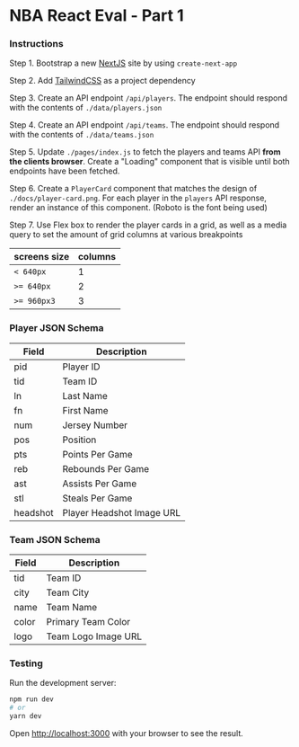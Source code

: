 # NBA React Eval - Part 1


### Instructions

Step 1. Bootstrap a new [NextJS](https://nextjs.org/) site by using `create-next-app`



Step 2. Add [TailwindCSS](https://tailwindcss.com) as a project dependency



Step 3. Create an API endpoint `/api/players`. The endpoint should respond with the contents of `./data/players.json`



Step 4. Create an API endpoint `/api/teams`. The endpoint should respond with the contents of `./data/teams.json`



Step 5. Update `./pages/index.js` to fetch the players and teams API **from the clients browser**. Create a "Loading" component that is visible until both endpoints have been fetched.



Step 6. Create a `PlayerCard` component that matches the design of `./docs/player-card.png`. For each player in the `players` API response, render an instance of this component. (Roboto is the font being used)



Step 7. Use Flex box to render the player cards in a grid, as well as a media query to set the amount of grid columns at various breakpoints

| screens size | columns |
| ------------ | ------- |
| `< 640px`    | 1       |
| `>= 640px`   | 2       |
| `>= 960px3`  | 3       |

### Player JSON Schema

| Field    | Description               |
| -------- | ------------------------- |
| pid      | Player ID                 |
| tid      | Team ID                   |
| ln       | Last Name                 |
| fn       | First Name                |
| num      | Jersey Number             |
| pos      | Position                  |
| pts      | Points Per Game           |
| reb      | Rebounds Per Game         |
| ast      | Assists Per Game          |
| stl      | Steals Per Game           |
| headshot | Player Headshot Image URL |





### Team JSON Schema

| Field | Description        |
| ----- | ------------------ |
| tid   | Team ID            |
| city  | Team City          |
| name  | Team Name          |
| color | Primary Team Color |
| logo  | Team Logo Image URL|



### Testing

Run the development server:

```bash
npm run dev
# or
yarn dev
```

Open [http://localhost:3000](http://localhost:3000) with your browser to see the result.
